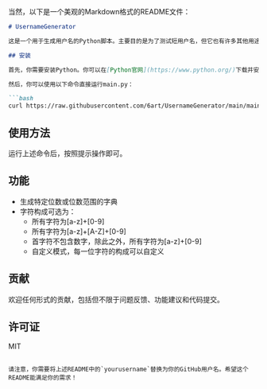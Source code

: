 当然，以下是一个美观的Markdown格式的README文件：

```markdown
# UsernameGenerator

这是一个用于生成用户名的Python脚本。主要目的是为了测试短用户名，但它也有许多其他用途，比如密码生成、测试数据生成等。

## 安装

首先，你需要安装Python。你可以在[Python官网](https://www.python.org/)下载并安装。

然后，你可以使用以下命令直接运行main.py：

```bash
curl https://raw.githubusercontent.com/6art/UsernameGenerator/main/main.py | python
```

## 使用方法

运行上述命令后，按照提示操作即可。

## 功能

- 生成特定位数或位数范围的字典
- 字符构成可选为：
    - 所有字符为[a-z]+[0-9]
    - 所有字符为[a-z]+[A-Z]+[0-9]
    - 首字符不包含数字，除此之外，所有字符为[a-z]+[0-9]
    - 自定义模式，每一位字符的构成可以自定义

## 贡献

欢迎任何形式的贡献，包括但不限于问题反馈、功能建议和代码提交。

## 许可证

MIT
```

请注意，你需要将上述README中的`yourusername`替换为你的GitHub用户名。希望这个README能满足你的需求！
